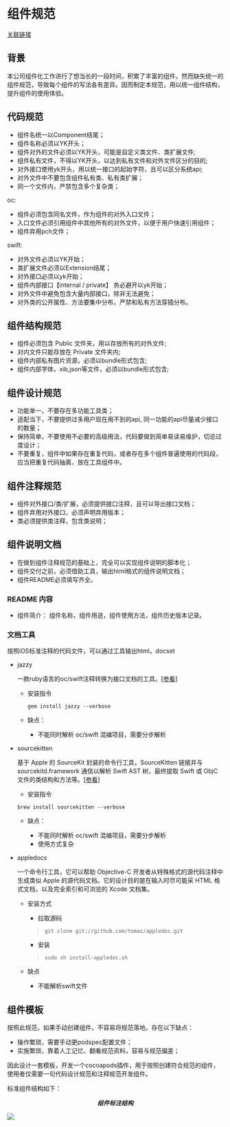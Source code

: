 # 组件规范

[关联链接](http://gitlab.yeahka.com/App/iOS/YKComponents/Documents/ducuments-for-developing)

## 背景

本公司组件化工作进行了想当长的一段时间，积累了丰富的组件。然而缺失统一的组件规范，导致每个组件的写法各有差异。因而制定本规范，用以统一组件结构，提升组件的使用体验。

## 代码规范

- 组件名统一以Component结尾；
- 组件名称必须以YK开头； 
- 组件对外的文件必须以YK开头，可能是自定义类文件、类扩展文件;
- 组件私有文件，不得以YK开头，以达到私有文件和对外文件区分的目的;
- 对外接口使用yk开头，用以统一接口的起始字符，且可以区分系统api;
- 对外文件中不要包含组件私有类、私有类扩展；
- 同一个文件内，严禁包含多个复杂类；

oc:

- 组件必须包含同名文件，作为组件的对外入口文件；
- 入口文件必须引用组件中其他所有的对外文件，以便于用户快速引用组件；
- 组件弃用pch文件；

swift:

- 对外文件必须以YK开始；
- 类扩展文件必须以Extension结尾；
- 对外接口必须以yk开始；
- 组件内部接口【internal / private】 务必避开以yk开始；
- 对外文件中避免包含大量内部接口，除非无法避免；
- 对外类的公开属性、方法要集中分布，严禁和私有方法穿插分布。

## 组件结构规范

- 组件必须包含 Public 文件夹，用以存放所有的对外文件;
- 对内文件只能存放在 Private 文件夹内;
- 组件内部私有图片资源，必须以bundle形式包含;
- 组件内部字体，xib,json等文件，必须以bundle形式包含;

## 组件设计规范

- 功能单一，不要存在多功能工具类；
- 适配当下，不要提供过多用户现在用不到的api, 同一功能的api尽量减少接口的数量；
- 保持简单，不要使用不必要的高级用法，代码要做到简单易读易维护，切忌过度设计；
- 不要重复，组件中如果存在重复代码，或者存在多个组件普遍使用的代码段，应当把重复代码抽离，放在工具组件中。

## 组件注释规范

- 组件对外接口/类/扩展，必须提供接口注释，且可以导出接口文档；
- 组件弃用对外接口，必须声明弃用版本；
- 类必须提供类注释，包含类说明；

## 组件说明文档

- 在做到组件注释规范的基础上，完全可以实现组件说明的脚本化；
- 组件交付之前，必须借助工具，输出html格式的组件说明文档；
- 组件README必须填写齐全。

### README 内容

- 组件简介： 组件名称，组件用途，组件使用方法，组件历史版本记录。


### 文档工具

按照iOS标准注释的代码文件，可以通过工具输出html，docset

- jazzy
    
    一款ruby语言的oc/swift注释转换为接口文档的工具。[[参看]](https://github.com/realm/jazzy)
  
  - 安装指令
    ```shell
    gem install jazzy --verbose
    ```
    
  - 缺点：
 
    - 不能同时解析 oc/swift 混编项目，需要分步解析
    
- sourcekitten

    基于 Apple 的 SourceKit 封装的命令行工具，SourceKitten 链接并与 sourcekitd.framework 通信以解析 Swift AST 树，最终提取 Swift 或 ObjC 文件的类结构和方法等。[[参看]](https://github.com/jpsim/SourceKitten)

    - 安装指令
    ```shell
    brew install sourcekitten --verbose
    ```
  
    - 缺点： 

      - 不能同时解析 oc/swift 混编项目，需要分步解析
      - 使用方式复杂
  
- appledocs

  一个命令行工具，它可以帮助 Objective-C 开发者从特殊格式的源代码注释中生成类似 Apple 的源代码文档。它的设计目的是在输入时尽可能采 HTML 格式文档，以及完全索引和可浏览的 Xcode 文档集。

  - 安装方式

    - 拉取源码
    > ```shell
    > git clone git://github.com/tomaz/appledoc.git
    > ```
    
    - 安装
    > ```shell
    > sudo sh install-appledoc.sh
    >```
  
  - 缺点
  
    - 不能解析swift文件
  
## 组件模板

按照此规范，如果手动创建组件，不容易将规范落地。存在以下缺点：

- 操作繁琐，需要手动更podspec配置文件；
- 实施繁琐，靠着人工记忆、翻看规范资料，容易与规范偏差；

因此设计一套模板，开发一个cocoapods插件，用于按照创建符合规范的组件，使用者仅需要一句代码设计规范和注释规范开发组件。

标准组件结构如下：

***<center>组件标注结构</center>***

![](./StandardSourcePng/01.png)